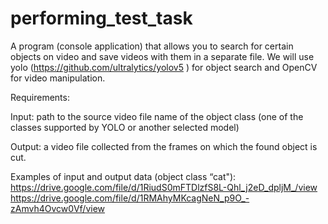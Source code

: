 # performing_test_task

A program (console application) that allows you to search for certain objects on video and save videos with them in a separate file. 
We will use yolo (https://github.com/ultralytics/yolov5 ) for object search and OpenCV for video manipulation.

Requirements:

Input:
path to the source video file
name of the object class (one of the classes supported by YOLO or another selected model)

Output:
a video file collected from the frames on which the found object is cut.

Examples of input and output data (object class “cat"):
https://drive.google.com/file/d/1RiudS0mFTDlzfS8L-Qhl_j2eD_dpljM_/view
https://drive.google.com/file/d/1RMAhyMKcagNeN_p9O_-zAmvh4Ovcw0Vf/view
